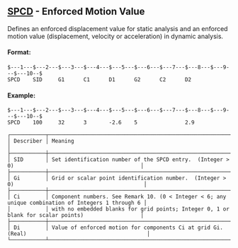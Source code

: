 ## [SPCD](https://nexus.hexagon.com/documentationcenter/bundle/MSC_Nastran_2022.4/page/Nastran_Combined_Book/qrg/bulkqrs/TOC.SPCD.xhtml) - Enforced Motion Value

Defines an enforced displacement value for static analysis and an enforced motion value (displacement, velocity or acceleration) in dynamic analysis.

#### Format:

```nastran
$---1---$---2---$---3---$---4---$---5---$---6---$---7---$---8---$---9---$---10--$
SPCD    SID     G1      C1      D1      G2      C2      D2                      
```

#### Example:

```nastran
$---1---$---2---$---3---$---4---$---5---$---6---$---7---$---8---$---9---$---10--$
SPCD    100     32      3       -2.6    5               2.9                     
```

```text
┌───────────┬────────────────────────────────────────────────────────────────────────────────────────────────────┐
│ Describer │ Meaning                                                                                            │
├───────────┼────────────────────────────────────────────────────────────────────────────────────────────────────┤
│ SID       │ Set identification number of the SPCD entry.  (Integer > 0)                                        │
├───────────┼────────────────────────────────────────────────────────────────────────────────────────────────────┤
│ Gi        │ Grid or scalar point identification number.  (Integer > 0)                                         │
├───────────┼────────────────────────────────────────────────────────────────────────────────────────────────────┤
│ Ci        │ Component numbers. See Remark 10. (0 < Integer < 6; any unique combination of Integers 1 through 6 │
│           │ with no embedded blanks for grid points; Integer 0, 1 or blank for scalar points)                  │
├───────────┼────────────────────────────────────────────────────────────────────────────────────────────────────┤
│ Di        │ Value of enforced motion for components Ci at grid Gi. (Real)                                      │
└───────────┴────────────────────────────────────────────────────────────────────────────────────────────────────┘
```
